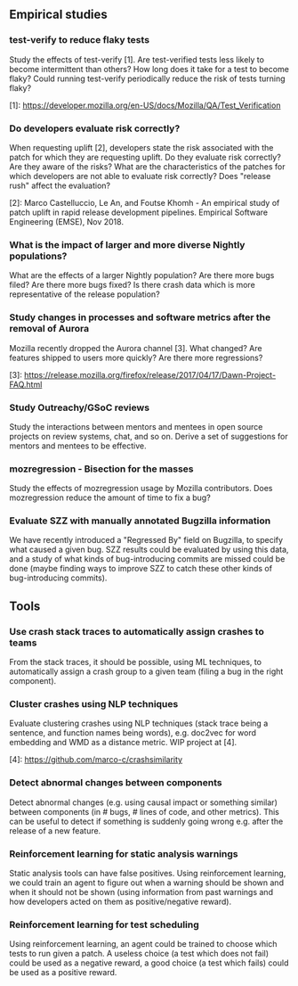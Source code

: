 ## Empirical studies

### test-verify to reduce flaky tests
Study the effects of test-verify \[1\]. Are test-verified tests less likely to become intermittent than others? How long does it take for a test to become flaky? Could running test-verify periodically reduce the risk of tests turning flaky?

\[1\]: <https://developer.mozilla.org/en-US/docs/Mozilla/QA/Test_Verification>

### Do developers evaluate risk correctly?
When requesting uplift \[2\], developers state the risk associated with the patch for which they are requesting uplift. Do they evaluate risk correctly? Are they aware of the risks? What are the characteristics of the patches for which developers are not able to evaluate risk correctly? Does "release rush" affect the evaluation?

\[2\]: Marco Castelluccio, Le An, and Foutse Khomh - An empirical study of patch uplift in rapid release development pipelines. Empirical Software Engineering (EMSE), Nov 2018.

### What is the impact of larger and more diverse Nightly populations?
What are the effects of a larger Nightly population? Are there more bugs filed? Are there more bugs fixed? Is there crash data which is more representative of the release population?

### Study changes in processes and software metrics after the removal of Aurora
Mozilla recently dropped the Aurora channel \[3\]. What changed? Are features shipped to users more quickly? Are there more regressions?

\[3\]: <https://release.mozilla.org/firefox/release/2017/04/17/Dawn-Project-FAQ.html>

### Study Outreachy/GSoC reviews
Study the interactions between mentors and mentees in open source projects on review systems, chat, and so on. Derive a set of suggestions for mentors and mentees to be effective.

### mozregression - Bisection for the masses
Study the effects of mozregression usage by Mozilla contributors. Does mozregression reduce the amount of time to fix a bug?

### Evaluate SZZ with manually annotated Bugzilla information
We have recently introduced a "Regressed By" field on Bugzilla, to specify what caused a given bug. SZZ results could be evaluated by using this data, and a study of what kinds of bug-introducing commits are missed could be done (maybe finding ways to improve SZZ to catch these other kinds of bug-introducing commits).


## Tools

### Use crash stack traces to automatically assign crashes to teams
From the stack traces, it should be possible, using ML techniques, to automatically assign a crash group to a given team (filing a bug in the right component).

### Cluster crashes using NLP techniques
Evaluate clustering crashes using NLP techniques (stack trace being a sentence, and function names being words), e.g. doc2vec for word embedding and WMD as a distance metric. WIP project at \[4\].

\[4\]: <https://github.com/marco-c/crashsimilarity>

### Detect abnormal changes between components
Detect abnormal changes (e.g. using causal impact or something similar) between components (in # bugs, # lines of code, and other metrics). This can be useful to detect if something is suddenly going wrong e.g. after the release of a new feature.

### Reinforcement learning for static analysis warnings
Static analysis tools can have false positives. Using reinforcement learning, we could train an agent to figure out when a warning should be shown and when it should not be shown (using information from past warnings and how developers acted on them as positive/negative reward).

### Reinforcement learning for test scheduling
Using reinforcement learning, an agent could be trained to choose which tests to run given a patch. A useless choice (a test which does not fail) could be used as a negative reward, a good choice (a test which fails) could be used as a positive reward.
